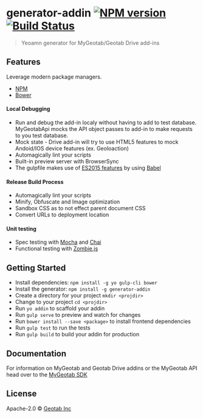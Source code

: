 # generator-addin [![NPM version][npm-image]][npm-url] [![Build Status](https://travis-ci.org/Geotab/generator-addin.svg?branch=master)](https://travis-ci.org/Geotab/generator-addin)
> Yeoamn generator for MyGeotab/Geotab Drive add-ins

## Features
Leverage modern package managers.
  - [NPM](https://www.npmjs.com/)
  - [Bower](http://bower.io)
  
#### Local Debugging
  - Run and debug the add-in localy without having to add to test database. MyGeotabApi mocks the API object passes to add-in to make requests to you test database.
  - Mock state - Drive add-in will try to use HTML5 features to mock Andoid/IOS device features (ex. Geoloaction)
  - Automagically lint your scripts
  - Built-in preview server with BrowserSync
  - The gulpfile makes use of [ES2015 features](https://babeljs.io/docs/learn-es2015/) by using [Babel](https://babeljs.io)
  
#### Release Build Process
  - Automagically lint your scripts
  - Minify, Obfuscate and Image optimization
  - Sandbox CSS as to not effect parent document CSS
  - Convert URLs to deployment location
  
#### Unit testing
  - Spec testing with [Mocha](https://mochajs.org/) and [Chai](http://chaijs.com/)
  - Functional testing with [Zombie.js](http://zombie.js.org/)

## Getting Started
- Install dependencies: `npm install -g yo gulp-cli bower`
- Install the generator: `npm install -g generator-addin`
- Create a directory for your project `mkdir <projdir>`
- Change to your project `cd <projdir>`
- Run `yo addin` to scaffold your addin
- Run `gulp serve` to preview and watch for changes
- Run `bower install --save <package>` to install frontend dependencies
- Run `gulp test` to run the tests
- Run `gulp build` to build your addin for production

## Documentation
For information on MyGeotab and Geotab Drive addins or the MyGeotab API head over to the [MyGeotab SDK](https://my.geotab.com/sdk/default.html)

## License

Apache-2.0 © [Geotab Inc](https://geotab.com)


[npm-image]: https://badge.fury.io/js/generator-addin.svg
[npm-url]: https://npmjs.org/package/generator-addin
[travis-image]: https://travis-ci.org/geotab/generator-addin.svg?branch=master
[travis-url]: https://travis-ci.org/geotab/generator-addin
